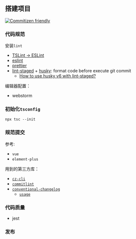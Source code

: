## 搭建项目
[![Commitizen friendly](https://img.shields.io/badge/commitizen-friendly-brightgreen.svg)](http://commitizen.github.io/cz-cli/)

### 代码规范

安装`lint`

* [TSLint -> ESLint](https://github.com/palantir/tslint/issues/4534)
* [eslint](https://eslint.org/docs/user-guide/getting-started)
* [prettier](https://prettier.io/docs/en/install.html)
* [lint-staged](https://www.npmjs.com/package/lint-staged) + [husky](https://github.com/typicode/husky): format code before execute git commit
  * [How to use husky v6 with lint-staged?](https://github.com/typicode/husky/issues/949)

编辑器配置：

* webstorm



### 初始化`tsconfig`

```shell
npx tsc --init
```

### 规范提交
参考:

* `vue`
* `element-plus`

用到的第三方库：
* [`cz-cli`](https://github.com/commitizen/cz-cli)
* [`commitlint`](https://github.com/conventional-changelog/commitlint)
* [`conventional-changelog`](https://github.com/conventional-changelog/conventional-changelog)
  * [`usage`](https://github.com/conventional-changelog/conventional-changelog/tree/master/packages/conventional-changelog)

### 代码质量

* jest

### 发布